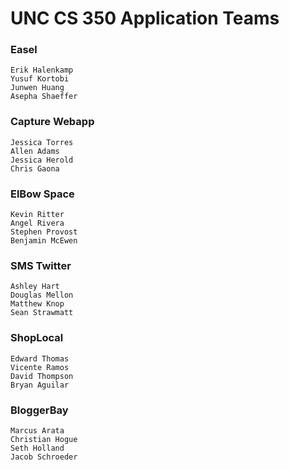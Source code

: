 # UNC CS 350 Application Teams


### Easel

    Erik Halenkamp
    Yusuf Kortobi
    Junwen Huang
    Asepha Shaeffer

### Capture Webapp

    Jessica Torres
    Allen Adams
    Jessica Herold
    Chris Gaona

### ElBow Space

    Kevin Ritter
    Angel Rivera
    Stephen Provost
    Benjamin McEwen

### SMS Twitter

    Ashley Hart
    Douglas Mellon
    Matthew Knop
    Sean Strawmatt

### ShopLocal

    Edward Thomas
    Vicente Ramos
    David Thompson
    Bryan Aguilar

### BloggerBay

    Marcus Arata
    Christian Hogue
    Seth Holland
    Jacob Schroeder

